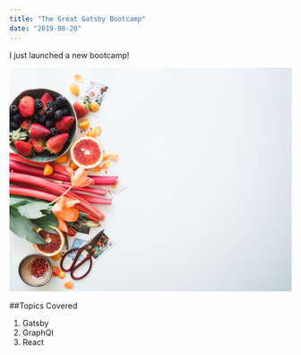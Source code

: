 ```yaml
---
title: "The Great Gatsby Bootcamp"
date: "2019-08-20"
---
```


I just launched a new bootcamp!

![Image](./image.jpg)

##Topics Covered

1. Gatsby
2. GraphQl
3. React
